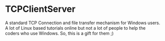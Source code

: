 # TCPClientServer
A standard TCP Connection and file transfer mechanism for Windows users. A lot of Linux based tutorials online but not a lot of people to help the coders who use Windows.
So, this is a gift for them ;)
